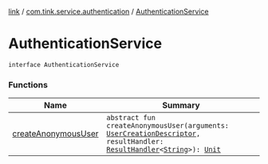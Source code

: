 [link](../../index.md) / [com.tink.service.authentication](../index.md) / [AuthenticationService](./index.md)

# AuthenticationService

`interface AuthenticationService`

### Functions

| Name | Summary |
|---|---|
| [createAnonymousUser](create-anonymous-user.md) | `abstract fun createAnonymousUser(arguments: `[`UserCreationDescriptor`](../-user-creation-descriptor/index.md)`, resultHandler: `[`ResultHandler`](../../com.tink.service.handler/-result-handler/index.md)`<`[`String`](https://kotlinlang.org/api/latest/jvm/stdlib/kotlin/-string/index.html)`>): `[`Unit`](https://kotlinlang.org/api/latest/jvm/stdlib/kotlin/-unit/index.html) |
